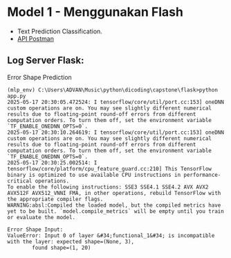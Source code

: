 # Model 1 - Menggunakan Flash
- Text Prediction Classification. 
- [API Postman](https://postman.co/workspace/My-Workspace~9779896e-9ea0-40ca-8a08-35c00c022f9c/collection/35358448-7da7eb3b-12c3-4a5f-9b47-67af996bda1b?action=share&creator=35358448&active-environment=35358448-22648637-d5ff-4098-af33-774ba568b29d)

## Log Server Flask:
Error Shape Prediction
```
(mlp_env) C:\Users\ADVAN\Music\python\dicoding\capstone\flask>python app.py
2025-05-17 20:30:05.472524: I tensorflow/core/util/port.cc:153] oneDNN custom operations are on. You may see slightly different numerical results due to floating-point round-off errors from different computation orders. To turn them off, set the environment variable `TF_ENABLE_ONEDNN_OPTS=0`.
2025-05-17 20:30:10.264619: I tensorflow/core/util/port.cc:153] oneDNN custom operations are on. You may see slightly different numerical results due to floating-point round-off errors from different computation orders. To turn them off, set the environment variable `TF_ENABLE_ONEDNN_OPTS=0`.
2025-05-17 20:30:25.002514: I tensorflow/core/platform/cpu_feature_guard.cc:210] This TensorFlow binary is optimized to use available CPU instructions in performance-critical operations.
To enable the following instructions: SSE3 SSE4.1 SSE4.2 AVX AVX2 AVX512F AVX512_VNNI FMA, in other operations, rebuild TensorFlow with the appropriate compiler flags.
WARNING:absl:Compiled the loaded model, but the compiled metrics have yet to be built. `model.compile_metrics` will be empty until you train or evaluate the model.

Error Shape Input:
ValueError: Input 0 of layer &#34;functional_1&#34; is incompatible with the layer: expected shape=(None, 3),
        found shape=(1, 20)
```
